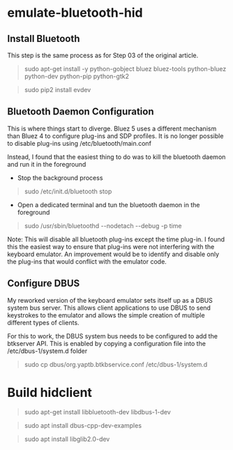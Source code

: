 # emulate-bluetooth-hid

## Install Bluetooth
This step is the same process as for Step 03 of the original article.

> sudo apt-get install -y python-gobject bluez bluez-tools python-bluez python-dev python-pip python-gtk2

> sudo pip2 install evdev

## Bluetooth Daemon Configuration
This is where things start to diverge. Bluez 5 uses a different mechanism than Bluez 4 to configure plug-ins and SDP profiles.  It is no longer possible to disable plug-ins using /etc/bluetooth/main.conf

Instead, I found that the easiest thing to do was to kill the bluetooth daemon and run it in the foreground

 - Stop the background process

> sudo /etc/init.d/bluetooth stop

 - Open a dedicated terminal and tun the bluetooth daemon in the foreground

> sudo /usr/sbin/bluetoothd --nodetach --debug -p time


Note: This will disable all bluetooth plug-ins except the time plug-in.  I found this the easiest way to ensure that plug-ins were not interfering with the keyboard emulator. An improvement would be to identify and disable only the plug-ins that would conflict with the emulator code.

## Configure DBUS
My reworked version of the keyboard emulator sets itself up as a DBUS system bus server.  This allows client applications to use DBUS to send keystrokes to the emulator and allows the simple creation of multiple different types of clients.

For this to work, the DBUS system bus needs to be configured to add the btkserver API.  This is enabled by copying a configuration file into the /etc/dbus-1/system.d folder

> sudo cp dbus/org.yaptb.btkbservice.conf /etc/dbus-1/system.d

# Build hidclient

> sudo apt-get install libbluetooth-dev  libdbus-1-dev

> sudo apt install dbus-cpp-dev-examples

> sudo apt install libglib2.0-dev
